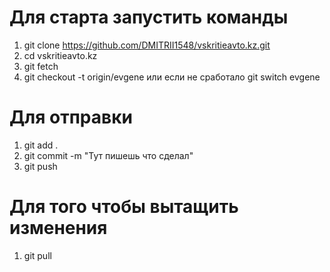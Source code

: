 # Для старта запустить команды

1) git clone https://github.com/DMITRII1548/vskritieavto.kz.git
2) cd vskritieavto.kz
3) git fetch 
4) git checkout -t origin/evgene или если не сработало git switch evgene

# Для отправки 
1) git add .
2) git commit -m "Тут пишешь что сделал"
3) git push

# Для того чтобы вытащить изменения
1) git pull